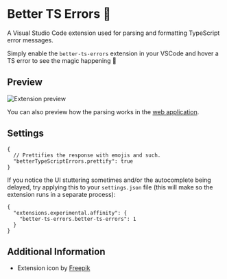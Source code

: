 # Better TS Errors 🧼

A Visual Studio Code extension used for parsing and formatting TypeScript error messages.

Simply enable the `better-ts-errors` extension in your VSCode and hover a TS error to see the magic happening 🌠

## Preview

![Extension preview](https://github.com/jliocsar/better-ts-errors/raw/HEAD/.github/static/preview.png)

You can also preview how the parsing works in the [web application](https://better-ts-errors.vercel.app/).

## Settings

```jsonc
{
  // Prettifies the response with emojis and such.
  "betterTypeScriptErrors.prettify": true
}
```

If you notice the UI stuttering sometimes and/or the autocomplete being delayed, try applying this to your `settings.json` file (this will make so the extension runs in a separate process):

```jsonc
{
  "extensions.experimental.affinity": {
    "better-ts-errors.better-ts-errors": 1
  }
}
```

## Additional Information

- Extension icon by [Freepik](https://www.flaticon.com/authors/freepik)